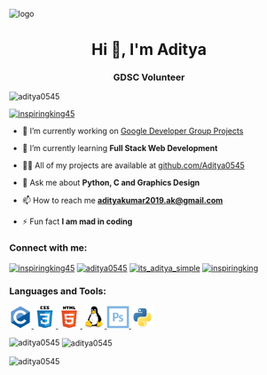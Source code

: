 ![logo](https://github.com/Aditya0545/Aditya0545/blob/main/github-background.png)
<h1 align="center">Hi 👋, I'm Aditya</h1>
<h3 align="center">GDSC Volunteer</h3>

<p align="left"> <img src="https://komarev.com/ghpvc/?username=aditya0545&label=Profile%20views&color=0e75b6&style=flat" alt="aditya0545" /> </p>

<p align="left"> <a href="https://twitter.com/inspiringking45" target="blank"><img src="https://img.shields.io/twitter/follow/inspiringking45?logo=twitter&style=for-the-badge" alt="inspiringking45" /></a> </p>

- 🔭 I’m currently working on [Google Developer Group Projects](https://www.instagram.com/gdg_prayagraj/)

- 🌱 I’m currently learning **Full Stack Web Development**

- 👨‍💻 All of my projects are available at [github.com/Aditya0545](github.com/Aditya0545)

- 💬 Ask me about **Python, C and Graphics Design**

- 📫 How to reach me **adityakumar2019.ak@gmail.com**

- ⚡ Fun fact **I am mad in coding**

<h3 align="left">Connect with me:</h3>
<p align="left">
<a href="https://twitter.com/inspiringking45" target="blank"><img align="center" src="https://raw.githubusercontent.com/rahuldkjain/github-profile-readme-generator/master/src/images/icons/Social/twitter.svg" alt="inspiringking45" height="30" width="40" /></a>
<a href="https://linkedin.com/in/aditya0545" target="blank"><img align="center" src="https://raw.githubusercontent.com/rahuldkjain/github-profile-readme-generator/master/src/images/icons/Social/linked-in-alt.svg" alt="aditya0545" height="30" width="40" /></a>
<a href="https://instagram.com/its_aditya_simple" target="blank"><img align="center" src="https://raw.githubusercontent.com/rahuldkjain/github-profile-readme-generator/master/src/images/icons/Social/instagram.svg" alt="its_aditya_simple" height="30" width="40" /></a>
<a href="https://discord.gg/inspiringking" target="blank"><img align="center" src="https://raw.githubusercontent.com/rahuldkjain/github-profile-readme-generator/master/src/images/icons/Social/discord.svg" alt="inspiringking" height="30" width="40" /></a>
</p>

<h3 align="left">Languages and Tools:</h3>
<p align="left"> <a href="https://www.cprogramming.com/" target="_blank" rel="noreferrer"> <img src="https://raw.githubusercontent.com/devicons/devicon/master/icons/c/c-original.svg" alt="c" width="40" height="40"/> </a> <a href="https://www.w3schools.com/css/" target="_blank" rel="noreferrer"> <img src="https://raw.githubusercontent.com/devicons/devicon/master/icons/css3/css3-original-wordmark.svg" alt="css3" width="40" height="40"/> </a> <a href="https://www.w3.org/html/" target="_blank" rel="noreferrer"> <img src="https://raw.githubusercontent.com/devicons/devicon/master/icons/html5/html5-original-wordmark.svg" alt="html5" width="40" height="40"/> </a> <a href="https://www.linux.org/" target="_blank" rel="noreferrer"> <img src="https://raw.githubusercontent.com/devicons/devicon/master/icons/linux/linux-original.svg" alt="linux" width="40" height="40"/> </a> <a href="https://www.photoshop.com/en" target="_blank" rel="noreferrer"> <img src="https://raw.githubusercontent.com/devicons/devicon/master/icons/photoshop/photoshop-line.svg" alt="photoshop" width="40" height="40"/> </a> <a href="https://www.python.org" target="_blank" rel="noreferrer"> <img src="https://raw.githubusercontent.com/devicons/devicon/master/icons/python/python-original.svg" alt="python" width="40" height="40"/> </a> </p>

<p><img align="left" src="https://github-readme-stats.vercel.app/api/top-langs?username=aditya0545&show_icons=true&locale=en&layout=compact" alt="aditya0545" /></p>

<p>&nbsp;<img align="center" src="https://github-readme-stats.vercel.app/api?username=aditya0545&show_icons=true&locale=en" alt="aditya0545" /></p>

<p><img align="center" src="https://github-readme-streak-stats.herokuapp.com/?user=aditya0545&" alt="aditya0545" /></p>
